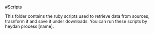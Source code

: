 #Scripts

This folder contains the ruby scripts used to retrieve data from sources, trasnform it and save it under downloads. You can run these scripts by heydan process [name].